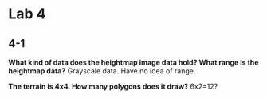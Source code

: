 # Lab 4

## 4-1

**What kind of data does the heightmap image data hold? What range is the heightmap data?**
Grayscale data. Have no idea of range.


**The terrain is 4x4. How many polygons does it draw?**
6x2=12?
